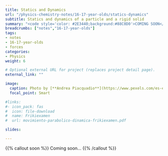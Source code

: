 ```yaml
---
title: Statics and Dynamics
url: "/physics-chemistry-notes/16-17-year-olds/statics-dynamics"
subtitle: Statics and dynamics of a particle and a rigid solid
summary: "<code style='color: #2E3440;background:#88C0D0'>COMING SOON</code><br>Statics and dynamics of a particle and a rigid solid."
breadcrumbs: ["notes","16-17-year-olds"]
tags:
- notes
- 16-17-year-olds
- forces
categories:
- Physics
weight: 6

# Optional external URL for project (replaces project detail page).
external_link: ""

image:
  caption: Photo by [**Andrea Piacquadio**](https://www.pexels.com/es-es/@olly) on [Pexels](https://www.pexels.com/es-es/)
  focal_point: Smart

#links:
#- icon_pack: fas
#  icon: file-download
#  name: Frikiexamen
#  url: movimiento-parabolico-dinamica-frikiexamen.pdf

slides: 

---
```


{{% callout soon %}}
Coming soon...
{{% /callout %}}